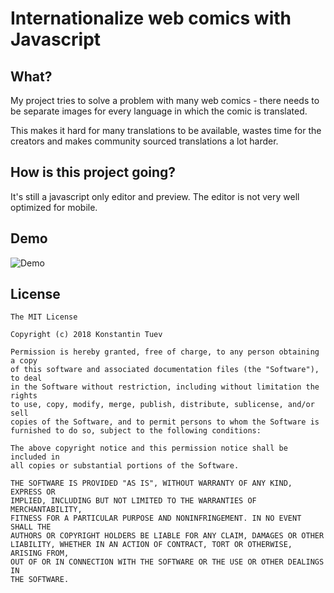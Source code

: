 # Internationalize web comics with Javascript #

## What? ##

My project tries to solve a problem with many web comics - there needs to be separate images for every language in which the comic is translated.

This makes it hard for many translations to be available, wastes time for the creators and makes community sourced translations a lot harder.

## How is this project going? ##

It's still a javascript only editor and preview. The editor is not very well optimized for mobile.

## Demo ##

![Demo](demo/demo_comic_internationalize.gif)

## License ##

```
The MIT License

Copyright (c) 2018 Konstantin Tuev

Permission is hereby granted, free of charge, to any person obtaining a copy
of this software and associated documentation files (the "Software"), to deal
in the Software without restriction, including without limitation the rights
to use, copy, modify, merge, publish, distribute, sublicense, and/or sell
copies of the Software, and to permit persons to whom the Software is
furnished to do so, subject to the following conditions:

The above copyright notice and this permission notice shall be included in
all copies or substantial portions of the Software.

THE SOFTWARE IS PROVIDED "AS IS", WITHOUT WARRANTY OF ANY KIND, EXPRESS OR
IMPLIED, INCLUDING BUT NOT LIMITED TO THE WARRANTIES OF MERCHANTABILITY,
FITNESS FOR A PARTICULAR PURPOSE AND NONINFRINGEMENT. IN NO EVENT SHALL THE
AUTHORS OR COPYRIGHT HOLDERS BE LIABLE FOR ANY CLAIM, DAMAGES OR OTHER
LIABILITY, WHETHER IN AN ACTION OF CONTRACT, TORT OR OTHERWISE, ARISING FROM,
OUT OF OR IN CONNECTION WITH THE SOFTWARE OR THE USE OR OTHER DEALINGS IN
THE SOFTWARE.

```